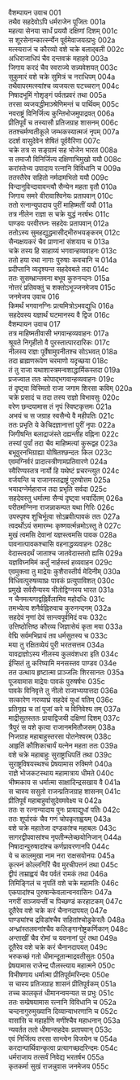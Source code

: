 वैशम्पायन उवाच	001  
तथैव सहदेवोऽपि धर्मराजेन पूजितः	001a  
महत्या सेनया सार्धं प्रययौ दक्षिणां दिशम्	001c  
स शूरसेनान्कार्त्स्न्येन पूर्वमेवाजयत्प्रभुः	002a  
मत्स्यराजं च कौरव्यो वशे चक्रे बलाद्बली	002c  
अधिराजाधिपं चैव दन्तवक्रं महाहवे	003a  
जिगाय करदं चैव स्वराज्ये सन्न्यवेशयत्	003c  
सुकुमारं वशे चक्रे सुमित्रं च नराधिपम्	004a  
तथैवापरमत्स्यांश्च व्यजयत्स पटच्चरान्	004c  
निषादभूमिं गोशृङ्गं पर्वतप्रवरं तथा	005a  
तरसा व्यजयद्धीमाञ्श्रेणिमन्तं च पार्थिवम्	005c  
नवराष्ट्रं विनिर्जित्य कुन्तिभोजमुपाद्रवत्	006a  
प्रीतिपूर्वं च तस्यासौ प्रतिजग्राह शासनम्	006c  
ततश्चर्मण्वतीकूले जम्भकस्यात्मजं नृपम्	007a  
ददर्श वासुदेवेन शेषितं पूर्ववैरिणा	007c  
चक्रे तत्र स सङ्ग्रामं सह भोजेन भारत	008a  
स तमाजौ विनिर्जित्य दक्षिणाभिमुखो ययौ	008c  
करांस्तेभ्य उपादाय रत्नानि विविधानि च	009a  
ततस्तैरेव सहितो नर्मदामभितो ययौ	009c  
विन्दानुविन्दावावन्त्यौ सैन्येन महता वृतौ	010a  
जिगाय समरे वीरावाश्विनेयः प्रतापवान्	010c  
ततो रत्नान्युपादाय पुरीं माहिष्मतीं ययौ	011a  
तत्र नीलेन राज्ञा स चक्रे युद्धं नरर्षभः	011c  
पाण्डवः परवीरघ्नः सहदेवः प्रतापवान्	012a  
ततोऽस्य सुमहद्युद्धमासीद्भीरुभयङ्करम्	012c  
सैन्यक्षयकरं चैव प्राणानां संशयाय च	013a  
चक्रे तस्य हि साहाय्यं भगवान्हव्यवाहनः	013c  
ततो हया रथा नागाः पुरुषाः कवचानि च	014a  
प्रदीप्तानि व्यदृश्यन्त सहदेवबले तदा	014c  
ततः सुसम्भ्रान्तमना बभूव कुरुनन्दनः	015a  
नोत्तरं प्रतिवक्तुं च शक्तोऽभूज्जनमेजय	015c  
जनमेजय उवाच	016  
किमर्थं भगवानग्निः प्रत्यमित्रोऽभवद्युधि	016a  
सहदेवस्य यज्ञार्थं घटमानस्य वै द्विज	016c  
वैशम्पायन उवाच	017  
तत्र माहिष्मतीवासी भगवान्हव्यवाहनः	017a  
श्रूयते निगृहीतो वै पुरस्तात्पारदारिकः	017c  
नीलस्य राज्ञः पूर्वेषामुपनीतश्च सोऽभवत्	018a  
तदा ब्राह्मणरूपेण चरमाणो यदृच्छया	018c  
तं तु राजा यथाशास्त्रमन्वशाद्धार्मिकस्तदा	019a  
प्रजज्वाल ततः कोपाद्भगवान्हव्यवाहनः	019c  
तं दृष्ट्वा विस्मितो राजा जगाम शिरसा कविम्	020a  
चक्रे प्रसादं च तदा तस्य राज्ञो विभावसुः	020c  
वरेण छन्दयामास तं नृपं स्विष्टकृत्तमः	021a  
अभयं च स जग्राह स्वसैन्ये वै महीपतिः	021c  
ततः प्रभृति ये केचिदज्ञानात्तां पुरीं नृपाः	022a  
जिगीषन्ति बलाद्राजंस्ते दह्यन्तीह वह्निना	022c  
तस्यां पुर्यां तदा चैव माहिष्मत्यां कुरूद्वह	023a  
बभूवुरनभिग्राह्या योषितश्छन्दतः किल	023c  
एवमग्निर्वरं प्रादात्स्त्रीणामप्रतिवारणे	024a  
स्वैरिण्यस्तत्र नार्यो हि यथेष्टं प्रचरन्त्युत	024c  
वर्जयन्ति च राजानस्तद्राष्ट्रं पुरुषोत्तम	025a  
भयादग्नेर्महाराज तदा प्रभृति सर्वदा	025c  
सहदेवस्तु धर्मात्मा सैन्यं दृष्ट्वा भयार्दितम्	026a  
परीतमग्निना राजन्नाकम्पत यथा गिरिः	026c  
उपस्पृश्य शुचिर्भूत्वा सोऽब्रवीत्पावकं ततः	027a  
त्वदर्थोऽयं समारम्भः कृष्णवर्त्मन्नमोऽस्तु ते	027c  
मुखं त्वमसि देवानां यज्ञस्त्वमसि पावक	028a  
पावनात्पावकश्चासि वहनाद्धव्यवाहनः	028c  
वेदास्त्वदर्थं जाताश्च जातवेदास्ततो ह्यसि	029a  
यज्ञविघ्नमिमं कर्तुं नार्हस्त्वं हव्यवाहन	029c  
एवमुक्त्वा तु माद्रेयः कुशैरास्तीर्य मेदिनीम्	030a  
विधिवत्पुरुषव्याघ्रः पावकं प्रत्युपाविशत्	030c  
प्रमुखे सर्वसैन्यस्य भीतोद्विग्नस्य भारत	031a  
न चैनमत्यगाद्वह्निर्वेलामिव महोदधिः	031c  
तमभ्येत्य शनैर्वह्निरुवाच कुरुनन्दनम्	032a  
सहदेवं नृणां देवं सान्त्वपूर्वमिदं वचः	032c  
उत्तिष्ठोत्तिष्ठ कौरव्य जिज्ञासेयं कृता मया	033a  
वेद्मि सर्वमभिप्रायं तव धर्मसुतस्य च	033c  
मया तु रक्षितव्येयं पुरी भरतसत्तम	034a  
यावद्राज्ञोऽस्य नीलस्य कुलवंशधरा इति	034c  
ईप्सितं तु करिष्यामि मनसस्तव पाण्डव	034e  
तत उत्थाय हृष्टात्मा प्राञ्जलिः शिरसानतः	035a  
पूजयामास माद्रेयः पावकं पुरुषर्षभः	035c  
पावके विनिवृत्ते तु नीलो राजाभ्ययात्तदा	036a  
सत्कारेण नरव्याघ्रं सहदेवं युधां पतिम्	036c  
प्रतिगृह्य च तां पूजां करे च विनिवेश्य तम्	037a  
माद्रीसुतस्ततः प्रायाद्विजयी दक्षिणां दिशम्	037c  
त्रैपुरं स वशे कृत्वा राजानममितौजसम्	038a  
निजग्राह महाबाहुस्तरसा पोतनेश्वरम्	038c  
आहृतिं कौशिकाचार्यं यत्नेन महता ततः	039a  
वशे चक्रे महाबाहुः सुराष्ट्राधिपतिं तथा	039c  
सुराष्ट्रविषयस्थश्च प्रेषयामास रुक्मिणे	040a  
राज्ञे भोजकटस्थाय महामात्राय धीमते	040c  
भीष्मकाय स धर्मात्मा साक्षादिन्द्रसखाय वै	041a  
स चास्य ससुतो राजन्प्रतिजग्राह शासनम्	041c  
प्रीतिपूर्वं महाबाहुर्वासुदेवमवेक्ष्य च	042a  
ततः स रत्नान्यादाय पुनः प्रायाद्युधां पतिः	042c  
ततः शूर्पारकं चैव गणं चोपकृताह्वयम्	043a  
वशे चक्रे महातेजा दण्डकांश्च महाबलः	043c  
सागरद्वीपवासांश्च नृपतीन्म्लेच्छयोनिजान्	044a  
निषादान्पुरुषादांश्च कर्णप्रावरणानपि	044c  
ये च कालमुखा नाम नरा राक्षसयोनयः	045a  
कृत्स्नं कोल्लगिरिं चैव मुरचीपत्तनं तथा	045c  
द्वीपं ताम्राह्वयं चैव पर्वतं रामकं तथा	046a  
तिमिङ्गिलं च नृपतिं वशे चक्रे महामतिः	046c  
एकपादांश्च पुरुषान्केवलान्वनवासिनः	047a  
नगरीं सञ्जयन्तीं च पिच्छण्डं करहाटकम्	047c  
दूतैरेव वशे चक्रे करं चैनानदापयत्	047e  
पाण्ड्यांश्च द्रविडांश्चैव सहितांश्चोड्रकेरलैः	048a  
अन्ध्रांस्तलवनांश्चैव कलिङ्गानोष्ट्रकर्णिकान्	048c  
अन्ताखीं चैव रोमां च यवनानां पुरं तथा	049a  
दूतैरेव वशे चक्रे करं चैनानदापयत्	049c  
भरुकच्छं गतो धीमान्दूतान्माद्रवतीसुतः	050a  
प्रेषयामास राजेन्द्र पौलस्त्याय महात्मने	050c  
विभीषणाय धर्मात्मा प्रीतिपूर्वमरिन्दमः	050e  
स चास्य प्रतिजग्राह शासनं प्रीतिपूर्वकम्	051a  
तच्च कालकृतं धीमानन्वमन्यत स प्रभुः	051c  
ततः सम्प्रेषयामास रत्नानि विविधानि च	052a  
चन्दनागुरुमुख्यानि दिव्यान्याभरणानि च	052c  
वासांसि च महार्हाणि मणींश्चैव महाधनान्	053a  
न्यवर्तत ततो धीमान्सहदेवः प्रतापवान्	053c  
एवं निर्जित्य तरसा सान्त्वेन विजयेन च	054a  
करदान्पार्थिवान्कृत्वा प्रत्यागच्छदरिन्दमः	054c  
धर्मराजाय तत्सर्वं निवेद्य भरतर्षभ	055a  
कृतकर्मा सुखं राजन्नुवास जनमेजय	055c  
